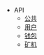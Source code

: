 

- API
  - [公共](core/common.md)
  - [用户](core/user.md)
  - [钱包](core/wallet.md)
  - [矿机](core/ad.md)
  
  
  
 